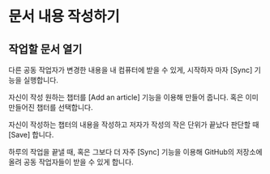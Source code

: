 # 문서 내용 작성하기

## 작업할 문서 열기

다른 공동 작업자가 변경한 내용을 내 컴퓨터에 받을 수 있게, 시작하자 마자 \[Sync\] 기능을 실행합니다.

자신이 작성 원하는 챕터를 \[Add an article\] 기능을 이용해 만들어 줍니다. 혹은 이미 만들어진 챕터를 선택합니다.

자신이 작성하는 챕터의 내용을 작성하고 저자가 작성의 작은 단위가 끝났다 판단할 때 \[Save\] 합니다.

하루의 작업을 끝낼 때, 혹은 그보다 더 자주 \[Sync\] 기능을 이용해 GitHub의 저장소에 올려 공동 작업자들이 받을 수 있게 합니다.

